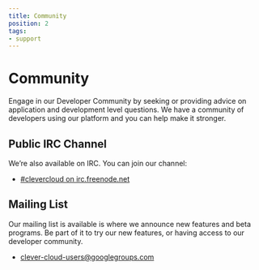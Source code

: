 ```yaml
---
title: Community
position: 2
tags:
- support
---
```


# Community

Engage in our Developer Community by seeking or providing advice on application and development level questions. We have a community of developers using our platform and you can help make it stronger.

## Public IRC Channel

We’re also available on IRC. You can join our channel:

* [#clevercloud on irc.freenode.net](irc://irc.freenode.net:6667/clevercloud)

## Mailing List

Our mailing list is available is where we announce new features and beta programs. Be part of it to try our new features, or having access to our developer community.

* <clever-cloud-users@googlegroups.com>
